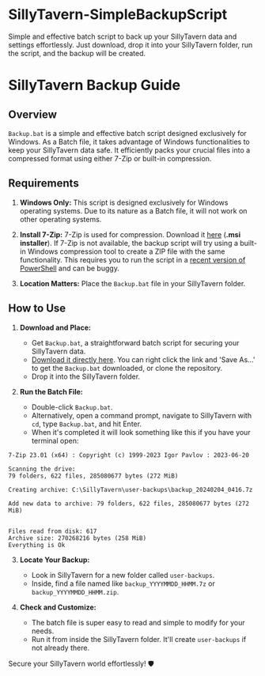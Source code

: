 # SillyTavern-SimpleBackupScript
Simple and effective batch script to back up your SillyTavern data and settings effortlessly. Just download, drop it into your SillyTavern folder, run the script, and the backup will be created.

# SillyTavern Backup Guide

## Overview

`Backup.bat` is a simple and effective batch script designed exclusively for Windows. As a Batch file, it takes advantage of Windows functionalities to keep your SillyTavern data safe. It efficiently packs your crucial files into a compressed format using either 7-Zip or built-in compression.

## Requirements

1. **Windows Only:** This script is designed exclusively for Windows operating systems. Due to its nature as a Batch file, it will not work on other operating systems.

2. **Install 7-Zip:** 7-Zip is used for compression. Download it [here](https://www.7-zip.org/download.html) (**.msi installer**). If 7-Zip is not available, the backup script will try using a built-in Windows compression tool to create a ZIP file with the same functionality. This requires you to run the script in a [recent version of PowerShell](https://github.com/PowerShell/PowerShell/releases/download/v7.4.1/PowerShell-7.4.1-win-x64.msi) and can be buggy.

3. **Location Matters:** Place the `Backup.bat` file in your SillyTavern folder.

## How to Use

1. **Download and Place:**
   - Get `Backup.bat`, a straightforward batch script for securing your SillyTavern data.
   - [Download it directly here](https://github.com/ContinuumOperand/SillyTavern-SimpleBackupScript/raw/main/Backup.bat). You can right click the link and 'Save As...' to get the `Backup.bat` downloaded, or clone the repository.
   - Drop it into the SillyTavern folder.

2. **Run the Batch File:**
   - Double-click `Backup.bat`.
   - Alternatively, open a command prompt, navigate to SillyTavern with `cd`, type `Backup.bat`, and hit Enter.
   - When it's completed it will look something like this if you have your terminal open:
```
7-Zip 23.01 (x64) : Copyright (c) 1999-2023 Igor Pavlov : 2023-06-20

Scanning the drive:
79 folders, 622 files, 285080677 bytes (272 MiB)

Creating archive: C:\SillyTavern\user-backups\backup_20240204_0416.7z

Add new data to archive: 79 folders, 622 files, 285080677 bytes (272 MiB)


Files read from disk: 617
Archive size: 270268216 bytes (258 MiB)
Everything is Ok
```

3. **Locate Your Backup:**
   - Look in SillyTavern for a new folder called `user-backups`.
   - Inside, find a file named like `backup_YYYYMMDD_HHMM.7z` or `backup_YYYYMMDD_HHMM.zip`.

4. **Check and Customize:**
   - The batch file is super easy to read and simple to modify for your needs.
   - Run it from inside the SillyTavern folder. It'll create `user-backups` if not already there.

Secure your SillyTavern world effortlessly! 🛡️
